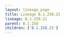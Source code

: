 ```yaml
---
layout: lineage_page
title: Lineage B.1.258.21
lineage: B.1.258.21
parent: B.1.258
children: ['B.1.258.21']
---
```

